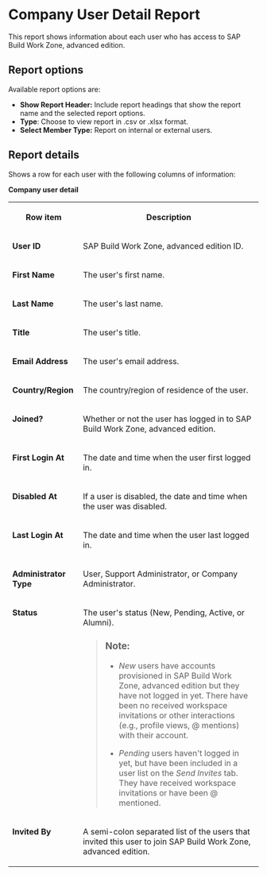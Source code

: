 <!-- loio1fe1acf84acb4ebb9a8aa4763cc1292d -->

# Company User Detail Report

This report shows information about each user who has access to SAP Build Work Zone, advanced edition.



<a name="loio1fe1acf84acb4ebb9a8aa4763cc1292d__section_unp_vyv_ptb"/>

## Report options

Available report options are:

-   **Show Report Header:** Include report headings that show the report name and the selected report options.
-   **Type**: Choose to view report in .csv or .xlsx format.
-   **Select Member Type:** Report on internal or external users.



<a name="loio1fe1acf84acb4ebb9a8aa4763cc1292d__section_wnp_vyv_ptb"/>

## Report details

Shows a row for each user with the following columns of information:

**Company user detail**


<table>
<tr>
<th valign="top">

Row item



</th>
<th valign="top">

Description



</th>
</tr>
<tr>
<td valign="top">

**User ID** 



</td>
<td valign="top">

SAP Build Work Zone, advanced edition ID.



</td>
</tr>
<tr>
<td valign="top">

**First Name** 



</td>
<td valign="top">

The user's first name.



</td>
</tr>
<tr>
<td valign="top">

**Last Name** 



</td>
<td valign="top">

The user's last name.



</td>
</tr>
<tr>
<td valign="top">

**Title** 



</td>
<td valign="top">

The user's title.



</td>
</tr>
<tr>
<td valign="top">

**Email Address** 



</td>
<td valign="top">

The user's email address.



</td>
</tr>
<tr>
<td valign="top">

**Country/Region** 



</td>
<td valign="top">

The country/region of residence of the user.



</td>
</tr>
<tr>
<td valign="top">

**Joined?** 



</td>
<td valign="top">

Whether or not the user has logged in to SAP Build Work Zone, advanced edition.



</td>
</tr>
<tr>
<td valign="top">

**First Login At** 



</td>
<td valign="top">

The date and time when the user first logged in.



</td>
</tr>
<tr>
<td valign="top">

**Disabled At** 



</td>
<td valign="top">

If a user is disabled, the date and time when the user was disabled.



</td>
</tr>
<tr>
<td valign="top">

**Last Login At** 



</td>
<td valign="top">

The date and time when the user last logged in.



</td>
</tr>
<tr>
<td valign="top">

**Administrator Type** 



</td>
<td valign="top">

User, Support Administrator, or Company Administrator.



</td>
</tr>
<tr>
<td valign="top">

**Status** 



</td>
<td valign="top">

The user's status \(New, Pending, Active, or Alumni\).

> ### Note:  
> -   *New* users have accounts provisioned in SAP Build Work Zone, advanced edition but they have not logged in yet. There have been no received workspace invitations or other interactions \(e.g., profile views, @ mentions\) with their account.
> 
> -   *Pending* users haven't logged in yet, but have been included in a user list on the *Send Invites* tab. They have received workspace invitations or have been @ mentioned.



</td>
</tr>
<tr>
<td valign="top">

**Invited By** 



</td>
<td valign="top">

A semi-colon separated list of the users that invited this user to join SAP Build Work Zone, advanced edition.



</td>
</tr>
</table>

